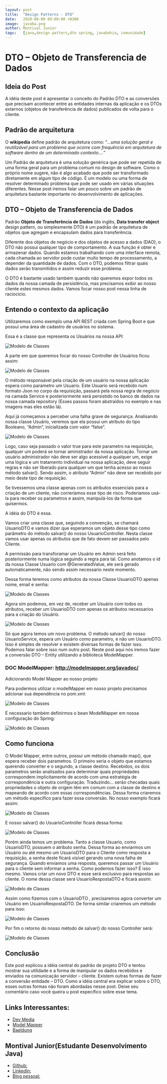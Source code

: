 ```yaml
---
layout: post
title:  "Design Patterns - DTO"
date:   2020-08-09 09:00:00 +0300
image:  javaba.png
author: Montival Junior
tags:   [java,design patters,dto spring, javabahia, comunidade]
---
```


# DTO – Objeto de Transferencia de Dados

## Ideia do Post

A idéia deste post é apresentar o conceito do Padrão DTO e as conversões que precisam acontecer entre as entidades internas da aplicação e os DTOs externos (objetos de transferência de dados) publicados de volta para o cliente.

## Padrão de arquitetura

O __wikipedia__ define padrão de arquitetura como:
 “_...uma solução geral e reutilizável para um problema que ocorre com frequência em arquitetura de software dentro de um determinado contexto...._” 

Um Padrão de arquitetura é uma solução genérica que pode ser repetida de uma forma geral para um problema comum no design de software. Como o próprio nome sugere, não é algo acabado que pode ser transformado diretamente em algum tipo de código. É um modelo ou uma forma de resolver determinado problema que pode ser usado em várias situações diferentes. 
Nesse post iremos falar um pouco sobre um padrão de arquitetura bastante importante no desenvolvimento de aplicações.


## DTO – Objeto de Transferencia de Dados

Padrão __Objeto de Transferência de Dados__ (do inglês, __Data transfer object__ design pattern, ou simplesmente DTO) é um padrão de arquitetura de objetos que agregam e encapsulam dados para transferência.

Diferente dos objetos de negócio e dos objetos de acesso a dados (DAO), o DTO não possui qualquer tipo de comportamento. A sua função é  obter e armazenar dados.
Quando estamos trabalhando com uma interface remota, cada chamada ao servidor pode custar muito tempo de processamento, a depender da quantidade de dados. Com o DTO, podemos filtrar quais dados serão transmitidos e assim reduzir esse problema.

O DTO é bastante usado também quando não queremos expor todos os dados da nossa camada de persistência, mas precisamos exibir ao nosso cliente estes mesmos dados.
Vamos focar nosso post nessa linha de raciocício. 

## Entendo o contexto da aplicação

Utilizaremos como exemplo uma API REST criada com Spring Boot e que possui uma área de cadastro de usuários no sistema. 


Essa é a classe que representa os Usuários na nossa API:

![Modelo de Classes](/img/posts/2020-08-09-falando-sobre-dto/figura1.jpg)


A parte em que queremos focar do nosso Controller de Usuários ficou assim:

![Modelo de Classes](/img/posts/2020-08-09-falando-sobre-dto/figura2.jpg)

O método responsável pela criação de um usuário na nossa aplicação espera como parametro um Usuario. Este Usuario será recebido num formato Json no corpo da requisição, passará pela nossa regra de negócio na camada Service e posteriormente será persistido no banco de dados na nossa camada repository (Esses passos foram abstraídos no exemplo e nas imagens mas eles estão lá).

Aqui já começamos a perceber uma falha grave de segurança. Analisando nossa classe Usuário, veremos que ela possui um atributo do tipo Booleano, “Admin”, inicializada com valor “false”.

![Modelo de Classes](/img/posts/2020-08-09-falando-sobre-dto/figura3.jpg)

Logo, caso seja passado o valor true para este parametro na requisição, qualquer um poderá se tornar aministrador da nossa aplicação. 
Tornar um usuário administrador não deve ser algo acessível a qualquer um, exige uma lógica e um tratamento individual na nossa aplicação, deve seguir regras e não ser liberado para qualquer um que tenha acesso ao nosso método salvar().  Sendo assim, o atributo “Admin” não deve ser recebido por meio deste tipo de requisição.

Se tivessemos uma classe apenas com os atributos essenciais para a criação de um cliente, não correríamos esse tipo de risco. Poderíamos usá-la para receber os parametros e assim, manipulá-los da forma que quisermos. 

A idéia do DTO é essa.

Vamos criar uma classe que, seguindo a convenção, se chamará UsuarioDTO e vamos dizer que esperamos um objeto desse tipo como parâmetro do método salvar() do nosso UsuarioController. 
Nesta classe vamos usar apenas os atributos que de fato devem ser passados pelo Cliente.

A permissão para transforamar um Usuário em Admin será feito posteriormente numa lógica seguindo a regra para tal. 
Como anotamos o id da nossa Classe Usuario com @GeneratedValue, ele será gerado automaticamente, não sendo assim necessario neste momento.


Dessa forma teremos como atributos da nossa Classe UsuarioDTO apenas nome, email e senha:

![Modelo de Classes](/img/posts/2020-08-09-falando-sobre-dto/figura4.jpg)


Agora sim podemos, em vez de, receber um Usuário com todos os atributos, receber um UsuarioDTO com apenas os atributos necessarios para a criação do Usuário.

![Modelo de Classes](/img/posts/2020-08-09-falando-sobre-dto/figura5.jpg)


Só que agora temos um novo problema. O método salvar() do nosso UsuarioService, espera um Usuário como parametro, e não um UsuarioDTO. Isso é simples de resolver e existem diversas formas de fazer isso. Podemos falar sobre isso num outro post. Neste post aqui nós iremos fazer a conversão DTO – Entity utilizando a biblioteca ModelMapper.

### DOC ModelMapper: http://modelmapper.org/javadoc/


Adicionando Model Mapper ao nosso projeto

Para podermos utilizar o modelMapper em nosso projeto precisamos adcionar sua dependência no pom.xml:


![Modelo de Classes](/img/posts/2020-08-09-falando-sobre-dto/figura6.jpg)


É necessario também definirmos o bean ModelMapper em nossa configuração do Spring:

![Modelo de Classes](/img/posts/2020-08-09-falando-sobre-dto/figura7.jpg)

## Como funciona

O Model Mapper, entre outros, possui um método chamado map(), que espera receber dois parametros. O primeiro seria o objeto que estamos querendo converter e o segundo, a classe destino.
Recebidos, os dois parametros serão analisados ​​para determinar quais propriedades correspondem implicitamente de acordo com uma estratégia de correspondência e outra configuração. Traduzindo... serão checadas quais propriedades o objeto de origem têm em comum com a classe de destino e  mapeando de acordo com essas correspondências. Dessa forma criaremos um método específico para fazer essa conversão. No nosso exemplo ficará assim:

![Modelo de Classes](/img/posts/2020-08-09-falando-sobre-dto/figura10.jpg)

E nosso salvar() do UsuarioController ficará dessa forma:

![Modelo de Classes](/img/posts/2020-08-09-falando-sobre-dto/figura11.jpg)


Porém ainda temos um problema. Tanto a classe Usuario, como UsuarioDTO, possuem o atributo senha. Dessa forma ao enviarmos um Usuário ou até mesmo um UsuarioDTO para o Cliente como resposta a requisição, a senha deste ficará visível gerando uma nova falha de segurança. Quando enviamos uma resposta, queremos passar um Usuário para o cliente sem informar a senha. Como podemos fazer isso? É isso mesmo. Vamos criar um novo DTO e esse será exclusivo para respostas ao cliente. O nome dessa classe será UsuarioRespostaDTO e ficará assim:

![Modelo de Classes](/img/posts/2020-08-09-falando-sobre-dto/figura12.jpg)


Assim como fizemos com o UsuarioDTO , precisaremos agora converter um Usuário em UsuarioRespostaDTO. De forma similar criaremos um método para isso:

![Modelo de Classes](/img/posts/2020-08-09-falando-sobre-dto/figura13.jpg)


Por fim o retorno do nosso método de salvar() do nosso Controller será:

![Modelo de Classes](/img/posts/2020-08-09-falando-sobre-dto/figura14.jpg)


## Conclusão

Este post explicou a idéia central do padrão de projeto DTO e tentou mostrar sua utilidade e a forma de manipular os dados recebidos e enviados na comunicação servidor – cliente.
Existem outras formas de fazer a conversão entidade – DTO. Como a idéia central era explicar sobre o DTO, esses outras formas não foram abordadas nesse post. Deixe seu comentário caso você queira u post específico sobre esse tema.

## Links Interessantes:
- [Dev Media](https://www.devmedia.com.br/diferenca-entre-os-patterns-po-pojo-bo-dto-e-vo/28162)
- [Model Mapper](http://modelmapper.org/)
- [Baeldung](https://www.baeldung.com/entity-to-and-from-dto-for-a-java-spring-application)


## Montival Junior(Estudante Desenvolvimento Java)

- [Github:](https://github.com/MonthAlcantara)
- [Linkedin:](https://www.linkedin.com/in/montivaljunior)
- [Blog pessoal:](https://monthalcantara.github.io/)
